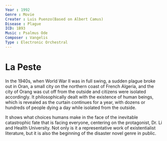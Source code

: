 ```yaml
---
Year : 1992
Genre : Movie
Creater : Luis Puenzo(Based on Albert Camus)
Disease : Plague
ICD: 1B93
Music : Psalmus Ode
Composer : Vangelis
Type : Electronic Orchestral
---
```


# La Peste
In the 1940s, when World War II was in full swing, a sudden plague broke out in Oran, a small city on the northern coast of French Algeria, and the city of Orang was cut off from the outside and citizens were isolated accordingly. It philosophically dealt with the existence of human beings, which is revealed as the curtain continues for a year, with dozens or hundreds of people dying a day while isolated from the outside.

It shows what choices humans make in the face of the inevitable catastrophic fate that is facing everyone, centering on the protagonist, Dr. Li and Health University. Not only is it a representative work of existentialist literature, but it is also the beginning of the disaster novel genre in public.






